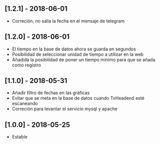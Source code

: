 ## [1.2.1] - 2018-06-01
- Correción, no salía la fecha en el mensaje de telegram

## [1.2.0] - 2018-06-01
- El tiempo en la base de datos ahora se guarda en segundos
- Posibilidad de seleccionar unidad de tiempo a utilizar en la web
- Añadida la posibilidad de poner un tiempo mínimo para que se añada como registro

## [1.1.0] - 2018-05-31
- Añadir filtro de fechas en las gráficas
- Evitar que se meta en la base de datos cuando TvHeadend esté escaneando
- Correción para levantar el servicio mysql y apache

## [1.0.0] - 2018-05-25
- Estable
